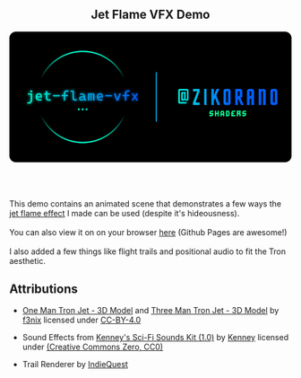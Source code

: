 <h2 align="center">Jet Flame VFX Demo</h2>
<p align="center">
    <img src="assets/prc/banner.svg" alt="Jet Flame VFX" title="Jet Flame VFX (Godot Shader)" width="800px">
</p>
<br></br>

This demo contains an animated scene that demonstrates a few ways the [jet flame effect](https://www.github.com/zikorano/jet-flame-vfx) I made can be used (despite it's hideousness).
<br></br>
You can also view it on on your browser [here](https://zikorano.github.io/jet-flame-vfx-demo/) (Github Pages are awesome!)
<br></br> I also added a few things like flight trails and positional audio to fit the Tron aesthetic.

## Attributions

- [One Man Tron Jet - 3D Model](https://sketchfab.com/3d-models/one-man-light-jet-tron-054e06c1342540d99cd6752e6d65634e) and [Three Man Tron Jet - 3D Model](https://sketchfab.com/3d-models/three-man-light-jet-tron-f51a9bbecbf74c3294b88abd55a1de34) by [f3nix](https://sketchfab.com/f3nix) licensed under [CC-BY-4.0](http://creativecommons.org/licenses/by/4.0/)

- Sound Effects from [Kenney's Sci-Fi Sounds Kit (1.0)](http://www.kenney.nl) by [Kenney](http://twitter.com/KenneyNL) licensed under [(Creative Commons Zero, CC0)](http://creativecommons.org/publicdomain/zero/1.0/)

- Trail Renderer by [IndieQuest](https://github.com/IndieQuest/DogFightTutorial)



